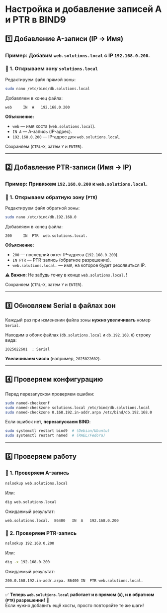 # Настройка и добавление записей A и PTR в BIND9

## 1️⃣ Добавление A-записи (IP → Имя)
### Пример: Добавим `web.solutions.local` с IP `192.168.0.200`.

### 🔹 1. Открываем зону `solutions.local`
Редактируем файл прямой зоны:
```bash
sudo nano /etc/bind/db.solutions.local
```
Добавляем в конец файла:
```dns
web     IN  A   192.168.0.200
```
**Объяснение:**  
- `web` — имя хоста (`web.solutions.local`).  
- `IN A` — A-запись (IP-адрес).  
- `192.168.0.200` — IP-адрес для `web.solutions.local`.  

Сохраняем (`CTRL+X`, затем `Y` и `ENTER`).

---

## 2️⃣ Добавление PTR-записи (Имя → IP)
### Пример: Привяжем `192.168.0.200` к `web.solutions.local`.

### 🔹 1. Открываем обратную зону (`PTR`)
Редактируем файл обратной зоны:
```bash
sudo nano /etc/bind/db.192.168.0
```
Добавляем в конец файла:
```dns
200     IN  PTR  web.solutions.local.
```
**Объяснение:**  
- `200` — последний октет IP-адреса (`192.168.0.200`).  
- `IN PTR` — PTR-запись (обратное разрешение).  
- `web.solutions.local.` — имя, на которое будет резолвиться IP.  

⚠️ **Важно:** Не забудь точку в конце `web.solutions.local.`!

Сохраняем (`CTRL+X`, затем `Y` и `ENTER`).

---

## 3️⃣ Обновляем Serial в файлах зон
Каждый раз при изменении файла зоны **нужно увеличивать** номер `Serial`.

Находим в обоих файлах (`db.solutions.local` и `db.192.168.0`) строку вида:
```dns
2025022601  ; Serial
```
**Увеличиваем число** (например, `2025022602`).

---

## 4️⃣ Проверяем конфигурацию
Перед перезапуском проверяем ошибки:
```bash
sudo named-checkconf
sudo named-checkzone solutions.local /etc/bind/db.solutions.local
sudo named-checkzone 0.168.192.in-addr.arpa /etc/bind/db.192.168.0
```
Если ошибок нет, **перезапускаем BIND**:
```bash
sudo systemctl restart bind9  # (Debian/Ubuntu)
sudo systemctl restart named  # (RHEL/Fedora)
```

---

## 5️⃣ Проверяем работу  
### 🔹 1. Проверяем A-запись
```bash
nslookup web.solutions.local
```
Или:
```bash
dig web.solutions.local
```
Ожидаемый результат:
```dns
web.solutions.local.  86400   IN  A   192.168.0.200
```

### 🔹 2. Проверяем PTR-запись
```bash
nslookup 192.168.0.200
```
Или:
```bash
dig -x 192.168.0.200
```
Ожидаемый результат:
```dns
200.0.168.192.in-addr.arpa. 86400 IN  PTR web.solutions.local.
```

---

✅ **Теперь `web.solutions.local` работает и в прямом (`A`), и в обратном (`PTR`) разрешении!** 🚀  
Если нужно добавить ещё хосты, просто повторяйте те же шаги!

